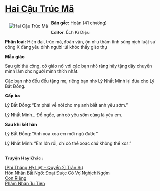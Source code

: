 <a href="https://utruyen.com/hai-cau-truc-ma/22022/" title="Hai Cậu Trúc Mã"><h1>Hai Cậu Trúc Mã</h1></a><div style="display:table"><img align="right" style="float: left; padding: 10px;" src="https://utruyen.com/images/story/200x260/hai-cau-truc-ma.jpg" alt="Hai Cậu Trúc Mã"><b>Bản gốc:</b> Hoàn (41 chương)<p></p><b>Editor:</b> Ếch Kì Diệu<p></p><b>Phân loại:</b> Hiện đại, trúc mã, đoản văn, ôn nhu thâm tình sủng nịch luật sư công X đáng yêu dính người túi khóc thầy giáo thụ<p></p><b>Mẫu giáo</b><p></p>Sau giờ thủ công, cô giáo nói với các bạn nhỏ rằng hãy tặng dây chuyền mình làm cho người mình thích nhất.<p></p>Các bạn nhỏ đều đều tặng mẹ, riêng bạn nhỏ Lý Nhất Minh lại đưa cho Lý Bất Đổng.<p></p><b>Cấp ba</b><p></p>Lý Bất Đổng: “Em phải về nói cho mẹ anh biết anh yêu sớm.”<p></p>Lý Nhất Minh... Đồ ngốc, anh có yêu sớm cũng là yêu em.<p></p><b>Sau khi kết hôn</b><p></p>Lý Bất Đổng: “Anh xoa xoa em mới ngủ được.”<p></p>Lý Nhất Minh: “Em lớn rồi, chỉ có thể xoạc chứ không thể xoa.”</div><p><br><b>Truyện Hay Khác :</b></p><a href="https://utruyen.com/phi-thang-he-liet-quyen-2-tran-su/22004/" alt="[Phi Thăng Hệ Liệt – Quyển 2] Trần Sự">[Phi Thăng Hệ Liệt – Quyển 2] Trần Sự</a><br/><a href="https://github.com/quanluxury/ngontinhhot/tree/master/truyenhay/17012/" alt="Hôn Nhân Bất Ngờ: Đoạt Được Cô Vợ Nghịch Ngợm">Hôn Nhân Bất Ngờ: Đoạt Được Cô Vợ Nghịch Ngợm</a><br/><a href="https://www.wattpad.com/story/206437708-con-ri%C3%AAng" alt="Con Riêng">Con Riêng</a><br/><a href="https://github.com/quanluxury/truyenhot/tree/master/truyenhay/5089/" alt="Phàm Nhân Tu Tiên">Phàm Nhân Tu Tiên</a><br/>